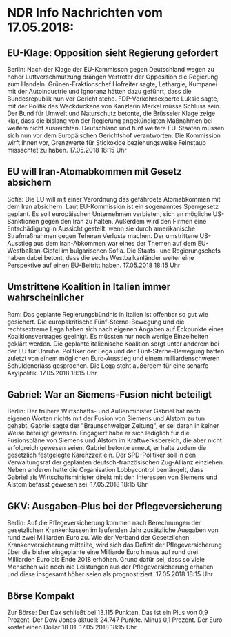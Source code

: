 # NDR Info Nachrichten vom 17.05.2018:


## EU-Klage: Opposition sieht Regierung gefordert
Berlin: Nach der Klage der EU-Kommisson gegen Deutschland wegen zu hoher Luftverschmutzung drängen Vertreter der Opposition die Regierung zum Handeln. Grünen-Fraktionschef Hofreiter sagte, Lethargie, Kumpanei mit der Autoindustrie und Ignoranz hätten dazu geführt, dass die Bundesrepublik nun vor Gericht stehe. FDP-Verkehrsexperte Luksic sagte, mit der Politik des Weckduckens von Kanzlerin Merkel müsse Schluss sein. Der Bund für Umwelt und Naturschutz betonte, die Brüsseler Klage zeige klar, dass die bislang von der Regierung angekündigten Maßnahmen bei weitem nicht ausreichten. Deutschland und fünf weitere EU-Staaten müssen sich nun vor dem Europäischen Gerichtshof verantworten. Die Kommission wirft ihnen vor, Grenzwerte für Stickoxide beziehungsweise Feinstaub missachtet zu haben. 17.05.2018 18:15 Uhr 

## EU will Iran-Atomabkommen mit Gesetz absichern
Sofia:	Die EU will mit einer Verordnung das gefährdete Atomabkommen mit dem Iran absichern. Laut EU-Kommission ist ein sogenanntes Sperrgesetz geplant. Es soll europäischen Unternehmen verbieten, sich an mögliche US-Sanktionen gegen den Iran zu halten. Außerdem wird den Firmen eine Entschädigung in Aussicht gestellt, wenn sie durch amerikanische Strafmaßnahmen gegen Teheran Verluste machen. Der umstrittene US-Ausstieg aus dem Iran-Abkommen war eines der Themen auf dem EU-Westbalkan-Gipfel im bulgarischen Sofia. Die Staats- und Regierungschefs haben dabei betont, dass die sechs Westbalkanländer weiter eine Perspektive auf einen EU-Beitritt haben. 17.05.2018 18:15 Uhr 

## Umstrittene Koalition in Italien immer wahrscheinlicher
Rom:	Das geplante Regierungsbündnis in Italien ist offenbar so gut wie gesichert. Die europakritische Fünf-Sterne-Bewegung und die rechtsextreme Lega haben sich nach eigenen Angaben auf Eckpunkte eines Koalitionsvertrages geeinigt. Es müssten nur noch wenige Einzelheiten geklärt werden. Die geplante italienische Koalition sorgt unter anderem bei der EU für Unruhe. Politiker der Lega und der Fünf-Sterne-Bewegung hatten zuletzt von einem möglichen Euro-Ausstieg und einem milliardenschweren Schuldenerlass gesprochen. Die Lega steht außerdem für eine scharfe Asylpolitik. 17.05.2018 18:15 Uhr 

## Gabriel: War an Siemens-Fusion nicht beteiligt
Berlin: Der frühere Wirtschafts- und Außenminister Gabriel hat nach eigenen Worten nichts mit der Fusion von Siemens und Alstom zu tun gehabt. Gabriel sagte der "Braunschweiger Zeitung", er sei daran in keiner Weise beteiligt gewesen. Engagiert habe er sich lediglich für die Fusionspläne von Siemens und Alstom im Kraftwerksbereich, die aber nicht erfolgreich gewesen seien. Gabriel betonte erneut, er halte zudem die gesetzlich festgelegte Karenzzeit ein. Der SPD-Politiker soll in den Verwaltungsrat der geplanten deutsch-französischen Zug-Allianz einziehen. Neben anderen hatte die Organisation Lobbycontrol bemängelt, dass Gabriel als Wirtschaftsminister direkt mit den Interessen von Siemens und Alstom befasst gewesen sei. 17.05.2018 18:15 Uhr 

## GKV: Ausgaben-Plus bei der Pflegeversicherung
Berlin: Auf die Pflegeversicherung kommen nach Berechnungen der gesetzlichen Krankenkassen im laufenden Jahr zusätzliche Ausgaben von rund zwei Milliarden Euro zu. Wie der Verband der Gesetzlichen Krankenversicherung mitteilte, wird sich das Defizit der Pflegeversicherung über die bisher eingeplante eine Milliarde Euro hinaus auf rund drei Milliarden Euro bis Ende 2018 erhöhen. Grund dafür sei, dass so viele Menschen wie noch nie Leistungen aus der Pflegeversicherung erhalten und diese insgesamt höher seien als prognostiziert. 17.05.2018 18:15 Uhr 

## Börse Kompakt
Zur Börse: Der Dax schließt bei 13.115 Punkten. Das ist ein Plus von 0,9 Prozent. Der Dow Jones aktuell: 24.747 Punkte. Minus 0,1 Prozent. Der Euro kostet einen Dollar 18 01. 17.05.2018 18:15 Uhr 
